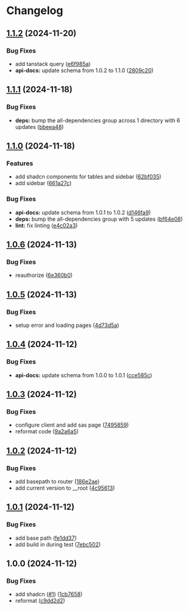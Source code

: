 # Changelog

## [1.1.2](https://github.com/maxa-ondrej/csas-hackaton-2024/compare/v1.1.1...v1.1.2) (2024-11-20)


### Bug Fixes

* add tanstack query ([e6f985a](https://github.com/maxa-ondrej/csas-hackaton-2024/commit/e6f985aed714810f8366e5eb243295f904a27900))
* **api-docs:** update schema from 1.0.2 to 1.1.0 ([2809c20](https://github.com/maxa-ondrej/csas-hackaton-2024/commit/2809c209c8c58af97d2c49b8ff14f154219934f6))

## [1.1.1](https://github.com/maxa-ondrej/csas-hackaton-2024/compare/v1.1.0...v1.1.1) (2024-11-18)


### Bug Fixes

* **deps:** bump the all-dependencies group across 1 directory with 6 updates ([bbeea48](https://github.com/maxa-ondrej/csas-hackaton-2024/commit/bbeea48f2375171a884462c0dd5f4252c29b18be))

## [1.1.0](https://github.com/maxa-ondrej/csas-hackaton-2024/compare/v1.0.6...v1.1.0) (2024-11-18)


### Features

* add shadcn components for tables and sidebar ([62bf035](https://github.com/maxa-ondrej/csas-hackaton-2024/commit/62bf0358cd6a8355866f0561751fcbf8f4384e07))
* add sidebar ([661a27c](https://github.com/maxa-ondrej/csas-hackaton-2024/commit/661a27cbc5ad789d2f9f2d3c397f6949cb524ab5))


### Bug Fixes

* **api-docs:** update schema from 1.0.1 to 1.0.2 ([d146fa9](https://github.com/maxa-ondrej/csas-hackaton-2024/commit/d146fa9607bf5941a9198c15ef9e1d1a8c89373e))
* **deps:** bump the all-dependencies group with 5 updates ([bf64e08](https://github.com/maxa-ondrej/csas-hackaton-2024/commit/bf64e08b8823db81cc4811cd96925f5a3dbd9228))
* **lint:** fix linting ([e4c02a3](https://github.com/maxa-ondrej/csas-hackaton-2024/commit/e4c02a3cef00a10d9e3fdbec3092a880449cb894))

## [1.0.6](https://github.com/maxa-ondrej/csas-hackaton-2024/compare/v1.0.5...v1.0.6) (2024-11-13)


### Bug Fixes

* reauthorize ([6e360b0](https://github.com/maxa-ondrej/csas-hackaton-2024/commit/6e360b0a66a7e2f671eda9bac92f1b07aad42ac7))

## [1.0.5](https://github.com/maxa-ondrej/csas-hackaton-2024/compare/v1.0.4...v1.0.5) (2024-11-13)


### Bug Fixes

* setup error and loading pages ([4d73d5a](https://github.com/maxa-ondrej/csas-hackaton-2024/commit/4d73d5ada18b5523424481bd59eb5a105cf9d34e))

## [1.0.4](https://github.com/maxa-ondrej/csas-hackaton-2024/compare/v1.0.3...v1.0.4) (2024-11-12)


### Bug Fixes

* **api-docs:** update schema from 1.0.0 to 1.0.1 ([cce585c](https://github.com/maxa-ondrej/csas-hackaton-2024/commit/cce585c26a3fa9c6e0e06a0809a2256fc2a1621d))

## [1.0.3](https://github.com/maxa-ondrej/csas-hackaton-2024/compare/v1.0.2...v1.0.3) (2024-11-12)


### Bug Fixes

* configure client and add sas page ([7495859](https://github.com/maxa-ondrej/csas-hackaton-2024/commit/7495859a025eb6bfb610b994868d11c366cfec66))
* reformat code ([9a2a6a5](https://github.com/maxa-ondrej/csas-hackaton-2024/commit/9a2a6a577b16a6bc926b7fc60d10ab1c0a8708b5))

## [1.0.2](https://github.com/maxa-ondrej/csas-hackaton-2024/compare/v1.0.1...v1.0.2) (2024-11-12)


### Bug Fixes

* add basepath to router ([186e2ae](https://github.com/maxa-ondrej/csas-hackaton-2024/commit/186e2ae399df1bf4699da9218519192716a06838))
* add current version to __root ([4c95613](https://github.com/maxa-ondrej/csas-hackaton-2024/commit/4c956137964c9e3d529fecd1dce02e120ab16454))

## [1.0.1](https://github.com/maxa-ondrej/csas-hackaton-2024/compare/v1.0.0...v1.0.1) (2024-11-12)


### Bug Fixes

* add base path ([fe1dd37](https://github.com/maxa-ondrej/csas-hackaton-2024/commit/fe1dd37f2ad6fd1ff76a6651b3670ded1261c47f))
* add build in during test ([7ebc502](https://github.com/maxa-ondrej/csas-hackaton-2024/commit/7ebc502353efee774b6b1494ad107ef79e417111))

## 1.0.0 (2024-11-12)


### Bug Fixes

* add shadcn ([#1](https://github.com/maxa-ondrej/csas-hackaton-2024/issues/1)) ([1cb7658](https://github.com/maxa-ondrej/csas-hackaton-2024/commit/1cb76588b66f050677af7bba9827da4e97ffa220))
* reformat ([c9dd2d2](https://github.com/maxa-ondrej/csas-hackaton-2024/commit/c9dd2d2124a0a47555d8e064c14e9e56325f2c0f))
